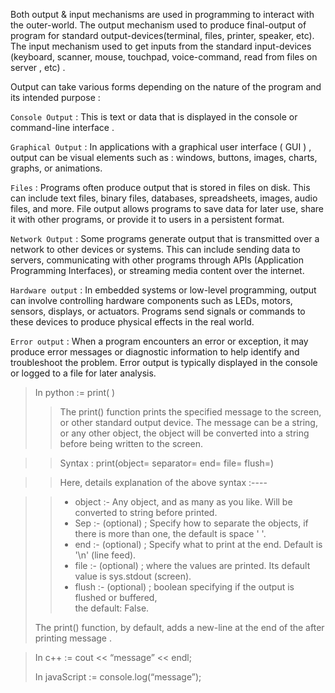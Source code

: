 
Both output & input mechanisms are used in programming to interact with the outer-world. The output mechanism 
used to produce final-output of program for standard output-devices(terminal, files, printer, speaker, etc).
The input mechanism used to get inputs from the standard input-devices (keyboard, scanner, mouse, touchpad, voice-command, read from files on server , etc) .

Output can take various forms depending on the nature of the program and its intended purpose : 

`Console Output`     : This is text or data that is displayed in the console or 
                         command-line interface . 

`Graphical Output`   : In applications with a graphical user interface ( GUI ) , output can be visual elements 
                         such as :  windows, buttons, images, charts, graphs, or animations. 

`Files`              : Programs often produce output that is stored in files on disk. This can include text files, 
                         binary files, databases, spreadsheets, images, audio files, and more. File output allows programs to save data for later use, share it with other programs, or provide it to users in a persistent format.

`Network Output`     : Some programs generate output that is transmitted over a network to other devices or systems. 
                         This can include sending data to servers, communicating with other programs through APIs (Application Programming Interfaces), or streaming media content over the internet.

`Hardware output`    : In embedded systems or low-level programming, output can involve controlling hardware 
                         components  such as LEDs, motors, sensors, displays, or actuators. Programs send signals or commands to these devices to produce physical effects in the real world.

`Error output`       : When a program encounters an error or exception, it may produce error messages or 
                         diagnostic information to help identify and troubleshoot the problem. Error output is typically displayed in the console or logged to a file for later analysis.


> In python         := print( )
>
>> The print() function prints the specified message to the screen, or other standard output device. 
>>The message can be a string, or any other object, the object will be converted into a string before being written to the screen.

>>Syntax : print(object= separator= end= file= flush=)

>>Here, details explanation of the above syntax :----

>> - object      :- Any object, and as many as you like. Will be converted to string before printed. 
>> - Sep         :- (optional) ; Specify how to separate the objects, if there is more than one, 
            the default is space '   '. 
>> - end         :- (optional) ;  Specify what to print at the end. Default is '\n' (line feed). 
>> - file        :- (optional) ;  where the values are printed. Its default value 
            is sys.stdout (screen).  
>> - flush       :- (optional) ; boolean specifying if the output is flushed or buffered,  
            the default: False. 
>
> The print() function, by default, adds a new-line at the end of the after printing message . 


> In c++            := cout << “message” << endl; 
>
> In javaScript     := console.log(“message”); 




